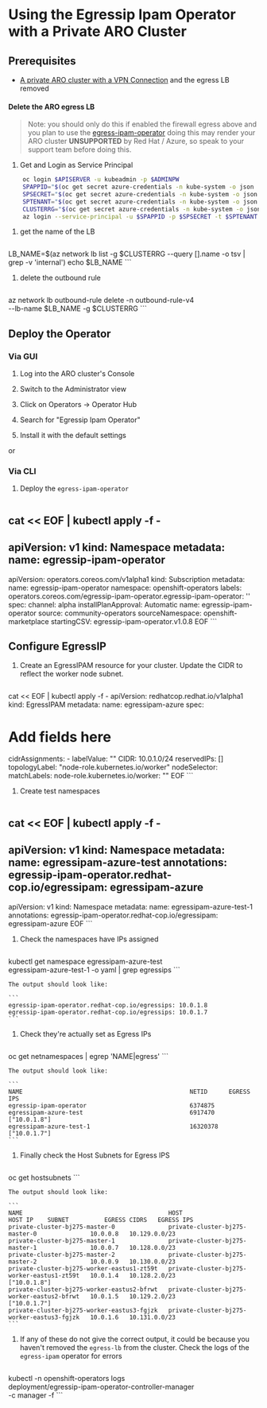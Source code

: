 # Using the Egressip Ipam Operator with a Private ARO Cluster

## Prerequisites

* [A private ARO cluster with a VPN Connection](./private-cluster) and the egress LB removed


#### Delete the ARO egress LB

> Note: you should only do this if enabled the firewall egress above and you plan to use the [egress-ipam-operator](./egress-ipam-operator) doing this may render your ARO cluster **UNSUPPORTED** by Red Hat / Azure, so speak to your support
 team before doing this.

1. Get and Login as Service Principal

```bash
    oc login $APISERVER -u kubeadmin -p $ADMINPW
    SPAPPID="$(oc get secret azure-credentials -n kube-system -o json | jq -r .data.azure_client_id | base64 --decode)"
    SPSECRET="$(oc get secret azure-credentials -n kube-system -o json | jq -r .data.azure_client_secret | base64 --decode)"
    SPTENANT="$(oc get secret azure-credentials -n kube-system -o json | jq -r .data.azure_tenant_id | base64 --decode)"
    CLUSTERRG="$(oc get secret azure-credentials -n kube-system -o json | jq -r .data.azure_resourcegroup |base64 --decode)"
    az login --service-principal -u $SPAPPID -p $SPSECRET -t $SPTENANT
```

1. get the name of the LB

    ```
LB_NAME=$(az network lb list -g $CLUSTERRG --query [].name -o tsv | grep -v 'internal')
echo $LB_NAME
    ```

1. delete the outbound rule

    ```
az network lb outbound-rule delete -n outbound-rule-v4 \
  --lb-name $LB_NAME -g $CLUSTERRG
    ```

## Deploy the Operator

### Via GUI

1. Log into the ARO cluster's Console

1. Switch to the Administrator view

1. Click on Operators -> Operator Hub

1. Search for "Egressip Ipam Operator"

1. Install it with the default settings

or

### Via CLI

1. Deploy the `egress-ipam-operator`

    ```bash
cat << EOF | kubectl apply -f -
---
apiVersion: v1
kind: Namespace
metadata:
  name: egressip-ipam-operator
---
apiVersion: operators.coreos.com/v1alpha1
kind: Subscription
metadata:
  name: egressip-ipam-operator
  namespace: openshift-operators
  labels:
    operators.coreos.com/egressip-ipam-operator.egressip-ipam-operator: ''
spec:
  channel: alpha
  installPlanApproval: Automatic
  name: egressip-ipam-operator
  source: community-operators
  sourceNamespace: openshift-marketplace
  startingCSV: egressip-ipam-operator.v1.0.8
EOF
    ```

## Configure EgressIP

1. Create an EgressIPAM resource for your cluster.  Update the CIDR to reflect the worker node subnet.

    ```bash
cat << EOF | kubectl apply -f -
apiVersion: redhatcop.redhat.io/v1alpha1
kind: EgressIPAM
metadata:
  name: egressipam-azure
spec:
  # Add fields here
  cidrAssignments:
    - labelValue: ""
      CIDR: 10.0.1.0/24
      reservedIPs: []
  topologyLabel: "node-role.kubernetes.io/worker"
  nodeSelector:
    matchLabels:
      node-role.kubernetes.io/worker: ""
EOF
    ```

1. Create test namespaces

    ```bash
cat << EOF | kubectl apply -f -
---
apiVersion: v1
kind: Namespace
metadata:
  name: egressipam-azure-test
  annotations:
    egressip-ipam-operator.redhat-cop.io/egressipam:  egressipam-azure
---
apiVersion: v1
kind: Namespace
metadata:
  name: egressipam-azure-test-1
  annotations:
    egressip-ipam-operator.redhat-cop.io/egressipam:  egressipam-azure
EOF
    ```

1. Check the namespaces have IPs assigned

    ```bash
kubectl get namespace egressipam-azure-test \
  egressipam-azure-test-1 -o yaml | grep egressips
    ```

    The output should look like:

    ```
    egressip-ipam-operator.redhat-cop.io/egressips: 10.0.1.8
    egressip-ipam-operator.redhat-cop.io/egressips: 10.0.1.7
    ```

1. Check they're actually set as Egress IPs

    ```bash
oc get netnamespaces | egrep 'NAME|egress'
    ```

    The output should look like:

    ```
    NAME                                               NETID      EGRESS IPS
    egressip-ipam-operator                             6374875
    egressipam-azure-test                              6917470    ["10.0.1.8"]
    egressipam-azure-test-1                            16320378   ["10.0.1.7"]
    ```

1. Finally check the Host Subnets for Egress IPS

    ```bash
oc get hostsubnets
    ```

    The output should look like:

    ```
    NAME                                         HOST                                         HOST IP    SUBNET          EGRESS CIDRS   EGRESS IPS
    private-cluster-bj275-master-0               private-cluster-bj275-master-0               10.0.0.8   10.129.0.0/23
    private-cluster-bj275-master-1               private-cluster-bj275-master-1               10.0.0.7   10.128.0.0/23
    private-cluster-bj275-master-2               private-cluster-bj275-master-2               10.0.0.9   10.130.0.0/23
    private-cluster-bj275-worker-eastus1-zt59t   private-cluster-bj275-worker-eastus1-zt59t   10.0.1.4   10.128.2.0/23                  ["10.0.1.8"]
    private-cluster-bj275-worker-eastus2-bfrwt   private-cluster-bj275-worker-eastus2-bfrwt   10.0.1.5   10.129.2.0/23                  ["10.0.1.7"]
    private-cluster-bj275-worker-eastus3-fgjzk   private-cluster-bj275-worker-eastus3-fgjzk   10.0.1.6   10.131.0.0/23
    ```

1. If any of these do not give the correct output, it could be because you haven't removed the `egress-lb` from the cluster. Check the logs of the `egress-ipam` operator for errors

    ```bash
kubectl -n openshift-operators logs \
  deployment/egressip-ipam-operator-controller-manager \
  -c manager -f
     ```
